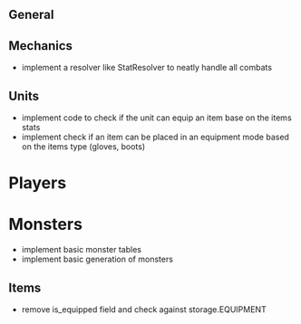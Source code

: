 ## General

## Mechanics
- implement a resolver like StatResolver to neatly handle all combats


## Units
- implement code to check if the unit can equip an item base on the items
  stats
- implement check if an item can be placed in an equipment mode based on the 
  items type (gloves, boots)

# Players


# Monsters
- implement basic monster tables
- implement basic generation of monsters

## Items
- remove is_equipped field and check against storage.EQUIPMENT


